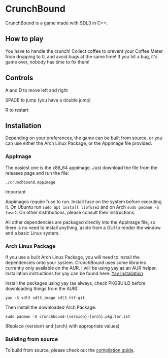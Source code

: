 # CrunchBound

CrunchBound is a game made with SDL3 in C++.

## How to play
You have to handle the crunch! Collect coffee to prevent your Coffee Meter from dropping to 0, and avoid bugs at the same time!
If you hit a bug, it's game over, nobody has time to fix them!

## Controls
A and D to move left and right

SPACE to jump (you have a double jump)

R to restart

## Installation

Depending on your preferences, the game can be built from source, or you can use either the Arch Linux Package, or the AppImage file provided.

### AppImage
The easiest one is the x86_64 appimage. Just download the file from the releases page and run the file:

```
./crunchbound.AppImage
```

> [!IMPORTANT]
> Appimages require fuse to run. Install fuse on the system before executing it. On Ubuntu run `sudo apt install libfuse2` and on Arch `sudo pacman -S fuse2`. On other distributions, please consult their instructions.

All other dependencies are packaged directly into the AppImage file, so there is no need to install anything, aside from a GUI to render the window and a basic Linux system.

### Arch Linux Package

If you use a built Arch Linux Package, you will need to install the dependencies onto your system.
CrunchBound uses some libraries currently only available on the AUR. I will be using yay as an AUR helper. 
Installation instructions for yay can be found here: [Yay Installation](https://github.com/Jguer/yay?tab=readme-ov-file#installation)

Install the packages using yay (as always, check PKGBUILD before downloading things from the AUR):
```
yay -S sdl3 sdl3_image sdl3_ttf-git
```

Then install the downloaded Arch Package:
```
sudo pacman -U crunchbound-{version}-{arch}.pkg.tar.zst
```
(Replace {version} and {arch} with appropriate values)

### Building from source

To build from source, please check out the [compilation guide](https://lightjack05.github.io/CrunchBound/docs/d6/dd0/md_BUILDING.html).
